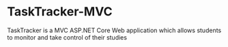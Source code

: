 # TaskTracker-MVC
TaskTracker is a MVC ASP.NET Core Web application which allows students to monitor and take control of their studies
